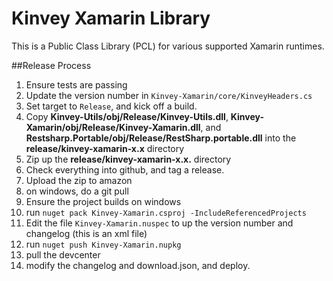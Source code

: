 Kinvey Xamarin Library
======

This is a Public Class Library (PCL) for various supported Xamarin runtimes.


##Release Process

1.  Ensure tests are passing
2.  Update the version number in `Kinvey-Xamarin/core/KinveyHeaders.cs`
3.  Set target to `Release`, and kick off a build.
4.  Copy __Kinvey-Utils/obj/Release/Kinvey-Utils.dll__, __Kinvey-Xamarin/obj/Release/Kinvey-Xamarin.dll__, and __Restsharp.Portable/obj/Release/RestSharp.portable.dll__ into the __release/kinvey-xamarin-x.x__ directory
5.  Zip up the __release/kinvey-xamarin-x.x.__ directory
6.  Check everything into github, and tag a release.
7.  Upload the zip to amazon
8.  on windows, do a git pull
9.  Ensure the project builds on windows
10.  run `nuget pack Kinvey-Xamarin.csproj -IncludeReferencedProjects`
11. Edit the file `Kinvey-Xamarin.nuspec` to up the version number and changelog (this is an xml file) 
12.  run `nuget push Kinvey-Xamarin.nupkg`
13.  pull the devcenter
14.  modify the changelog and download.json, and deploy.